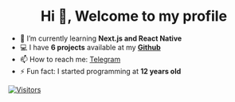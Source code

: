 <h1 align="center">Hi 👋, Welcome to my profile</h1>

<!--- 
🔭 I’m currently working on ...
😄 Pronouns: ...
💬 Ask me about ...
🤔 I’m looking for help with ...
👯 I’m looking to collaborate on ...
-->

- 🌱 I’m currently learning **Next.js and React Native**
- 💻 I have **6 projects** available at my [**Github**](https://github.com/JgBr123)
- 📫 How to reach me: [Telegram](https://t.me/JgBr123)
- ⚡ Fun fact: I started programming at **12 years old**

[![Visitors](https://visitor-badge.glitch.me/badge?page_id=github/JgBr123)](https://github.com/JgBr123)
